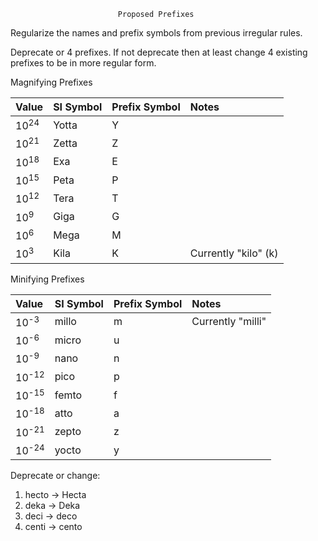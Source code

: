                             Proposed Prefixes

Regularize the names and prefix symbols from previous irregular rules.

Deprecate or 4 prefixes.  If not deprecate then at least change 4 existing prefixes to be in more regular form.

Magnifying Prefixes

| Value            | SI Symbol | Prefix Symbol | Notes                 |
| :---             | :---      | :---          | :---                  |
| 10<sup>24</sup>  | Yotta     | Y             |                       |
| 10<sup>21</sup>  | Zetta     | Z             |                       |
| 10<sup>18</sup>  | Exa       | E             |                       |
| 10<sup>15</sup>  | Peta      | P             |                       |
| 10<sup>12</sup>  | Tera      | T             |                       |
| 10<sup>9</sup>   | Giga      | G             |                       |
| 10<sup>6</sup>   | Mega      | M             |                       |
| 10<sup>3</sup>   | Kila      | K             | Currently "kilo" (k)  |

Minifying Prefixes

| Value            | SI Symbol | Prefix Symbol | Notes                 |
| :---             | :---      | :---          | :---                  |
| 10<sup>-3</sup>  | millo     | m             | Currently "milli"     |
| 10<sup>-6</sup>  | micro     | u             |                       |
| 10<sup>-9</sup>  | nano      | n             |                       |
| 10<sup>-12</sup> | pico      | p             |                       |
| 10<sup>-15</sup> | femto     | f             |                       |
| 10<sup>-18</sup> | atto      | a             |                       |
| 10<sup>-21</sup> | zepto     | z             |                       |
| 10<sup>-24</sup> | yocto     | y             |                       |

Deprecate or change:

1. hecto -> Hecta
2. deka  -> Deka
2. deci  -> deco
4. centi -> cento

